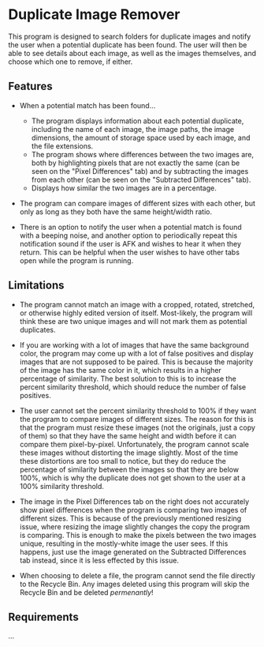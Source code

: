 # Duplicate Image Remover #
This program is designed to search folders for duplicate images and notify the user when a potential duplicate 
has been found. The user will then be able to see details about each image, as well as the images themselves, 
and choose which one to remove, if either.

## Features ##
* When a potential match has been found...
    * The program displays information about each potential duplicate, including the name of each image, the image
    paths, the image dimensions, the amount of storage space used by each image, and the file extensions.
    * The program shows where differences between the two images are, both by highlighting pixels that are not
    exactly the same (can be seen on the "Pixel Differences" tab) and by subtracting the images from each other
    (can be seen on the "Subtracted Differences" tab).
    * Displays how similar the two images are in a percentage.

* The program can compare images of different sizes with each other, but only as long as they both have the same
height/width ratio.

* There is an option to notify the user when a potential match is found with a beeping noise, and another option to
periodically repeat this notification sound if the user is AFK and wishes to hear it when they return. This can be
helpful when the user wishes to have other tabs open while the program is running.

## Limitations ##
* The program cannot match an image with a cropped, rotated, stretched, or otherwise highly edited version of itself.
Most-likely, the program will think these are two unique images and will not mark them as potential duplicates.

* If you are working with a lot of images that have the same background color, the program may come up with a lot
of false positives and display images that are not supposed to be paired. This is because the majority of the image
has the same color in it, which results in a higher percentage of similarity. The best solution to this is to
increase the percent similarity threshold, which should reduce the number of false positives.

* The user cannot set the percent similarity threshold to 100% if they want the program to compare images of
different sizes. The reason for this is that the program must resize these images (not the originals, just a copy
of them) so that they have the same height and width before it can compare them pixel-by-pixel. Unfortunately, the
program cannot scale these images without distorting the image slightly. Most of the time these distortions are
too small to notice, but they do reduce the percentage of similarity between the images so that they are below 100%,
which is why the duplicate does not get shown to the user at a 100% similarity threshold.

* The image in the Pixel Differences tab on the right does not accurately show pixel differences when the program
is comparing two images of different sizes. This is because of the previously mentioned resizing issue, where 
resizing the image slightly changes the copy the program is comparing. This is enough to make the pixels between 
the two images unique, resulting in the mostly-white image the user sees. If this happens, just use the image 
generated on the Subtracted Differences tab instead, since it is less effected by this issue.

* When choosing to delete a file, the program cannot send the file directly to the Recycle Bin. Any images deleted
using this program will skip the Recycle Bin and be deleted *permenantly*!

## Requirements ##
...
